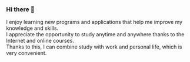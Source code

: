### Hi there 👋

I enjoy learning new programs and applications that help me improve my knowledge and skills.  
I appreciate the opportunity to study anytime and anywhere thanks to the Internet and online courses.  
Thanks to this, I can combine study with work and personal life, which is very convenient.
